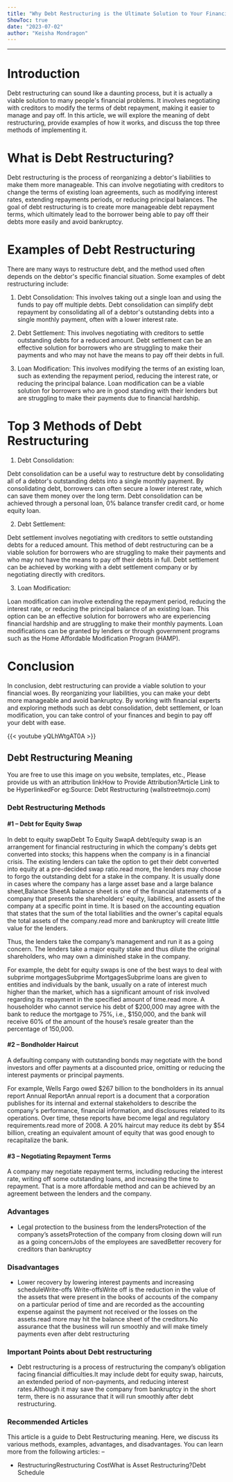 ```yaml
---
title: "Why Debt Restructuring is the Ultimate Solution to Your Financial Woes: Learn the Meaning, Examples, and Top 3 Methods Now!"
ShowToc: true 
date: "2023-07-02"
author: "Keisha Mondragon"
---
```

*****
# Introduction

Debt restructuring can sound like a daunting process, but it is actually a viable solution to many people's financial problems. It involves negotiating with creditors to modify the terms of debt repayment, making it easier to manage and pay off. In this article, we will explore the meaning of debt restructuring, provide examples of how it works, and discuss the top three methods of implementing it.

# What is Debt Restructuring?

Debt restructuring is the process of reorganizing a debtor's liabilities to make them more manageable. This can involve negotiating with creditors to change the terms of existing loan agreements, such as modifying interest rates, extending repayments periods, or reducing principal balances. The goal of debt restructuring is to create more manageable debt repayment terms, which ultimately lead to the borrower being able to pay off their debts more easily and avoid bankruptcy.

# Examples of Debt Restructuring

There are many ways to restructure debt, and the method used often depends on the debtor's specific financial situation. Some examples of debt restructuring include:

1. Debt Consolidation: This involves taking out a single loan and using the funds to pay off multiple debts. Debt consolidation can simplify debt repayment by consolidating all of a debtor's outstanding debts into a single monthly payment, often with a lower interest rate.

2. Debt Settlement: This involves negotiating with creditors to settle outstanding debts for a reduced amount. Debt settlement can be an effective solution for borrowers who are struggling to make their payments and who may not have the means to pay off their debts in full.

3. Loan Modification: This involves modifying the terms of an existing loan, such as extending the repayment period, reducing the interest rate, or reducing the principal balance. Loan modification can be a viable solution for borrowers who are in good standing with their lenders but are struggling to make their payments due to financial hardship.

# Top 3 Methods of Debt Restructuring

1. Debt Consolidation:

Debt consolidation can be a useful way to restructure debt by consolidating all of a debtor's outstanding debts into a single monthly payment. By consolidating debt, borrowers can often secure a lower interest rate, which can save them money over the long term. Debt consolidation can be achieved through a personal loan, 0% balance transfer credit card, or home equity loan.

2. Debt Settlement:

Debt settlement involves negotiating with creditors to settle outstanding debts for a reduced amount. This method of debt restructuring can be a viable solution for borrowers who are struggling to make their payments and who may not have the means to pay off their debts in full. Debt settlement can be achieved by working with a debt settlement company or by negotiating directly with creditors.

3. Loan Modification:

Loan modification can involve extending the repayment period, reducing the interest rate, or reducing the principal balance of an existing loan. This option can be an effective solution for borrowers who are experiencing financial hardship and are struggling to make their monthly payments. Loan modifications can be granted by lenders or through government programs such as the Home Affordable Modification Program (HAMP).

# Conclusion

In conclusion, debt restructuring can provide a viable solution to your financial woes. By reorganizing your liabilities, you can make your debt more manageable and avoid bankruptcy. By working with financial experts and exploring methods such as debt consolidation, debt settlement, or loan modification, you can take control of your finances and begin to pay off your debt with ease.

{{< youtube yQLhWtgAT0A >}} 



## Debt Restructuring Meaning
 
 You are free to use this image on you website, templates, etc.,  Please provide us with an attribution linkHow to Provide Attribution?Article Link to be HyperlinkedFor eg:Source: Debt Restructuring (wallstreetmojo.com) 
 
### Debt Restructuring Methods
 
#### #1 – Debt for Equity Swap
 
In debt to equity swapDebt To Equity SwapA debt/equity swap is an arrangement for financial restructuring in which the company's debts get converted into stocks; this happens when the company is in a financial crisis. The existing lenders can take the option to get their debt converted into equity at a pre-decided swap ratio.read more, the lenders may choose to forgo the outstanding debt for a stake in the company. It is usually done in cases where the company has a large asset base and a large balance sheet,Balance SheetA balance sheet is one of the financial statements of a company that presents the shareholders' equity, liabilities, and assets of the company at a specific point in time. It is based on the accounting equation that states that the sum of the total liabilities and the owner's capital equals the total assets of the company.read more and bankruptcy will create little value for the lenders.
 
Thus, the lenders take the company’s management and run it as a going concern. The lenders take a major equity stake and thus dilute the original shareholders, who may own a diminished stake in the company.
 
For example, the debt for equity swaps is one of the best ways to deal with subprime mortgagesSubprime MortgagesSubprime loans are given to entities and individuals by the bank, usually on a rate of interest much higher than the market, which has a significant amount of risk involved regarding its repayment in the specified amount of time.read more. A householder who cannot service his debt of $200,000 may agree with the bank to reduce the mortgage to 75%, i.e., $150,000, and the bank will receive 60% of the amount of the house’s resale greater than the percentage of 150,000.
 
#### #2 – Bondholder Haircut
 
A defaulting company with outstanding bonds may negotiate with the bond investors and offer payments at a discounted price, omitting or reducing the interest payments or principal payments.
 
For example, Wells Fargo owed $267 billion to the bondholders in its annual report Annual ReportAn annual report is a document that a corporation publishes for its internal and external stakeholders to describe the company's performance, financial information, and disclosures related to its operations. Over time, these reports have become legal and regulatory requirements.read more of 2008. A 20% haircut may reduce its debt by $54 billion, creating an equivalent amount of equity that was good enough to recapitalize the bank.
 
#### #3 – Negotiating Repayment Terms
 
A company may negotiate repayment terms, including reducing the interest rate, writing off some outstanding loans, and increasing the time to repayment. That is a more affordable method and can be achieved by an agreement between the lenders and the company.
 
### Advantages
 
- Legal protection to the business from the lendersProtection of the company’s assetsProtection of the company from closing down will run as a going concernJobs of the employees are savedBetter recovery for creditors than bankruptcy

 
### Disadvantages
 
- Lower recovery by lowering interest payments and increasing scheduleWrite-offs Write-offsWrite off is the reduction in the value of the assets that were present in the books of accounts of the company on a particular period of time and are recorded as the accounting expense against the payment not received or the losses on the assets.read more may hit the balance sheet of the creditors.No assurance that the business will run smoothly and will make timely payments even after debt restructuring

 
### Important Points about Debt restructuring
 
- Debt restructuring is a process of restructuring the company’s obligation facing financial difficulties.It may include debt for equity swap, haircuts, an extended period of non-payments, and reducing interest rates.Although it may save the company from bankruptcy in the short term, there is no assurance that it will run smoothly after debt restructuring.

 
### Recommended Articles
 
This article is a guide to Debt Restructuring meaning. Here, we discuss its various methods, examples, advantages, and disadvantages. You can learn more from the following articles: –
 
- RestructuringRestructuring CostWhat is Asset Restructuring?Debt Schedule




